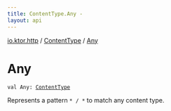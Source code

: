 ```yaml
---
title: ContentType.Any - 
layout: api
---
```


<div class='api-docs-breadcrumbs'><a href="../index.html">io.ktor.http</a> / <a href="index.html">ContentType</a> / <a href="./-any.html">Any</a></div>

# Any

<div class="signature"><code><span class="keyword">val </span><span class="identifier">Any</span><span class="symbol">: </span><a href="index.html"><span class="identifier">ContentType</span></a></code></div>

Represents a pattern <code>* / *</code> to match any content type.

